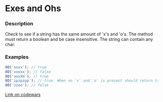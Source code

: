 # Exes and Ohs 

### Description

Check to see if a string has the same amount of 'x's and 'o's. The method must return a boolean and be case insensitive. The string can contain any char.

### Examples

```javascript
XO('ooxx'); // true
XO('xooxx'); // false
XO('ooxXm'); // true
XO('zpzpzpp'); // true. When no 'x' and 'o' is present should return true
XO('zzoo'); // false
```

[Link on codewars](https://www.codewars.com/kata/exes-and-ohs)